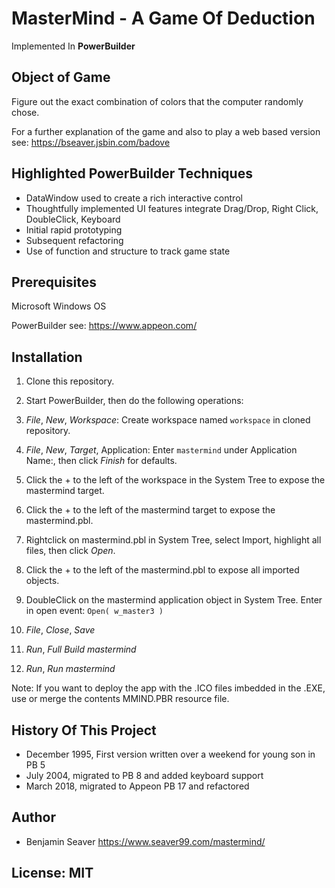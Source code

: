 # MasterMind - A Game Of Deduction

Implemented In **PowerBuilder**

## Object of Game

Figure out the exact combination of colors that the computer randomly chose.

For a further explanation of the game and also to play a web based version see: https://bseaver.jsbin.com/badove

## Highlighted PowerBuilder Techniques

* DataWindow used to create a rich interactive control
* Thoughtfully implemented UI features integrate Drag/Drop, Right Click, DoubleClick, Keyboard
* Initial rapid prototyping
* Subsequent refactoring
* Use of function and structure to track game state

## Prerequisites

Microsoft Windows OS

PowerBuilder see: https://www.appeon.com/

## Installation

1. Clone this repository.

2. Start PowerBuilder, then do the following operations:

3. *File*, *New*, *Workspace*: Create workspace named `workspace` in cloned repository.

4. *File*, *New*, *Target*, Application: Enter `mastermind` under Application Name:, then click *Finish* for defaults.

5. Click the + to the left of the workspace in the System Tree to expose the mastermind target.

6. Click the + to the left of the mastermind target to expose the mastermind.pbl.

7. Rightclick on mastermind.pbl in System Tree, select Import, highlight all files, then click *Open*.

8. Click the + to the left of the mastermind.pbl to expose all imported objects.

9. DoubleClick on the mastermind application object in System Tree. Enter in open event: `Open( w_master3 )`

10. *File*, *Close*, *Save*

11. *Run*, *Full Build mastermind*

12. *Run*, *Run mastermind*

Note: If you want to deploy the app with the .ICO files imbedded in the .EXE, use or merge the contents MMIND.PBR resource file.

## History Of This Project

* December 1995, First version written over a weekend for young son in PB 5
* July 2004, migrated to PB 8 and added keyboard support
* March 2018, migrated to Appeon PB 17 and refactored

## Author

* Benjamin Seaver https://www.seaver99.com/mastermind/

## License: MIT
